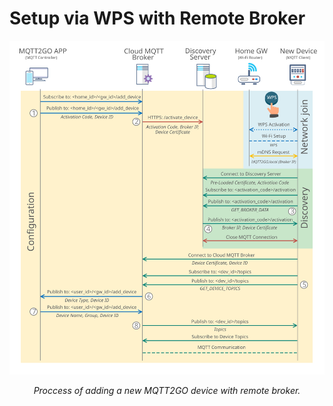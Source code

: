 # Setup via WPS with Remote Broker

<p align="center" >
	<img src="mqtt_remote_broker.svg" alt="Proccess of adding a new MQTT2GO device">
</p>
<p align="center" >
	<em>Proccess of adding a new MQTT2GO device with remote broker.</em>
</p>